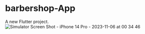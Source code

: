 # barbershop-App

A new Flutter project.
![Simulator Screen Shot - iPhone 14 Pro - 2023-11-06 at 00 34 46](https://github.com/MuhammadBilalEllahi/barbershop-App/assets/67937279/3318afe9-5175-46f0-9eb2-f9d6958e685e)
